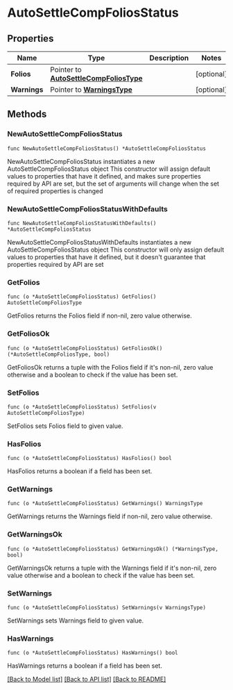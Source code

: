 # AutoSettleCompFoliosStatus

## Properties

Name | Type | Description | Notes
------------ | ------------- | ------------- | -------------
**Folios** | Pointer to [**AutoSettleCompFoliosType**](AutoSettleCompFoliosType.md) |  | [optional] 
**Warnings** | Pointer to [**WarningsType**](WarningsType.md) |  | [optional] 

## Methods

### NewAutoSettleCompFoliosStatus

`func NewAutoSettleCompFoliosStatus() *AutoSettleCompFoliosStatus`

NewAutoSettleCompFoliosStatus instantiates a new AutoSettleCompFoliosStatus object
This constructor will assign default values to properties that have it defined,
and makes sure properties required by API are set, but the set of arguments
will change when the set of required properties is changed

### NewAutoSettleCompFoliosStatusWithDefaults

`func NewAutoSettleCompFoliosStatusWithDefaults() *AutoSettleCompFoliosStatus`

NewAutoSettleCompFoliosStatusWithDefaults instantiates a new AutoSettleCompFoliosStatus object
This constructor will only assign default values to properties that have it defined,
but it doesn't guarantee that properties required by API are set

### GetFolios

`func (o *AutoSettleCompFoliosStatus) GetFolios() AutoSettleCompFoliosType`

GetFolios returns the Folios field if non-nil, zero value otherwise.

### GetFoliosOk

`func (o *AutoSettleCompFoliosStatus) GetFoliosOk() (*AutoSettleCompFoliosType, bool)`

GetFoliosOk returns a tuple with the Folios field if it's non-nil, zero value otherwise
and a boolean to check if the value has been set.

### SetFolios

`func (o *AutoSettleCompFoliosStatus) SetFolios(v AutoSettleCompFoliosType)`

SetFolios sets Folios field to given value.

### HasFolios

`func (o *AutoSettleCompFoliosStatus) HasFolios() bool`

HasFolios returns a boolean if a field has been set.

### GetWarnings

`func (o *AutoSettleCompFoliosStatus) GetWarnings() WarningsType`

GetWarnings returns the Warnings field if non-nil, zero value otherwise.

### GetWarningsOk

`func (o *AutoSettleCompFoliosStatus) GetWarningsOk() (*WarningsType, bool)`

GetWarningsOk returns a tuple with the Warnings field if it's non-nil, zero value otherwise
and a boolean to check if the value has been set.

### SetWarnings

`func (o *AutoSettleCompFoliosStatus) SetWarnings(v WarningsType)`

SetWarnings sets Warnings field to given value.

### HasWarnings

`func (o *AutoSettleCompFoliosStatus) HasWarnings() bool`

HasWarnings returns a boolean if a field has been set.


[[Back to Model list]](../README.md#documentation-for-models) [[Back to API list]](../README.md#documentation-for-api-endpoints) [[Back to README]](../README.md)


